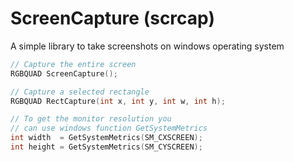 # ScreenCapture (scrcap)

A simple library to take screenshots on windows operating system

```C
// Capture the entire screen
RGBQUAD ScreenCapture();

// Capture a selected rectangle
RGBQUAD RectCapture(int x, int y, int w, int h);
```

```C
// To get the monitor resolution you
// can use windows function GetSystemMetrics
int width  = GetSystemMetrics(SM_CXSCREEN);
int height = GetSystemMetrics(SM_CYSCREEN);
```
